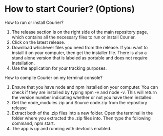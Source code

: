# How to start Courier? (Options)

How to run or install Courier?
1) The release section is on the right side of the main repository page, which contains all the necessary files to run or install Courier.
2) Click on the latest release.
3) Download whichever files you need from the release. If you want to install it on your computer, then get the installer file. There is also a stand alone version that is labeled as portable and does not require installation.
5) Use the application for your tracking purposes.



How to compile Courier on my terminal console?
1) Ensure that you have node and npm installed on your computer. You can check if they are installed by typing npm -v and node -v. This will return the version number 
indicating whether or not you have them installed.
2) Get the node_modules.zip and Source code.zip from the repository release
3) Extract both of the .zip files into a new folder. Open the terminal in the folder where you extracted the .zip files into. Then type the following command, npm start.
4) The app is up and running with devtools enabled.
